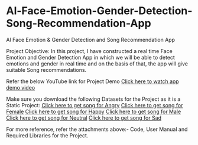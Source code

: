 # Al-Face-Emotion-Gender-Detection-Song-Recommendation-App
Al Face Emotion &amp; Gender Detection and Song Recommendation App

Project Objective: In this project, I have constructed a real time Face Emotion and Gender Detection App in which we will be able to detect emotions and gender in real time and on the basis of that, the app will give suitable Song recommendations.

Refer the below YouTube link for Project Demo
[Click here to watch app demo video](https://www.youtube.com/watch?v=nJI_W454Pv4)

Make sure you download the following Datasets for the Project as it is a Static Project:
[Click here to get song for Angry](https://drive.google.com/file/d/1cshpa6JVka2RcE-f5j9vmEboo12EkLpn/view?usp=sharing)
[Click here to get song for Female](https://drive.google.com/file/d/1h0hTt3Tb7jn9MF1hgNs8pYxvZeSyMeaf/view?usp=sharing)
[Click here to get song for Happy](https://drive.google.com/file/d/1RvzIYePX2n4NEQqLfcl1dF1fQZ9zWYtZ/view?usp=sharing)
[Click here to get song for Male](https://drive.google.com/file/d/1vjtRBwrOoGbtfrtSrStDb_68TmtiO8fx/view?usp=sharing)
[Click here to get song for Neutral](https://drive.google.com/file/d/1Lzr_O-0ZfYJyJj6yyjbOdIiDJmPNlqRm/view?usp=sharing)
[Click here to get song for Sad](https://drive.google.com/file/d/16chCr4paIn4UD4pyxY4k0tPbtkHnwlwQ/view?usp=sharing)

For more reference, refer the attachments above:- Code, User Manual and Required Libraries for the Project.
